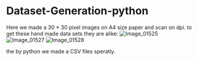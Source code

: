 # Dataset-Generation-python

Here we made a 30 * 30 pixel images on A4 size paper and scan on dpi. to get these hand made data sets  they are alike:
![Image_01525](https://user-images.githubusercontent.com/54278016/157276716-69156ed5-6bb9-4be0-913c-c94a99d2c004.jpg)
![Image_01527](https://user-images.githubusercontent.com/54278016/157276724-22a1319e-7b4a-4147-aa22-8748907d0e77.jpg)
![Image_01528](https://user-images.githubusercontent.com/54278016/157276728-95d6eea9-69c1-43c3-93c0-0964582e5e04.jpg)

the by python we made a CSV files speratly.
